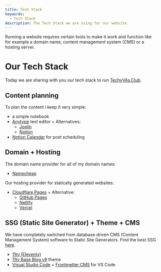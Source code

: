 ```yaml
---
title: Tech Stack
keywords:
  - Tech Stack
description: The Tech Stack we are using for our website.
---
```

Running a website requires certain tools to make it work and function like for example a domain name, content management system (CMS) or a hosting server.
# Our Tech Stack
Today we are sharing with you our tech stack to run [TechyVAs.Club](https://techyvas.club/).

## Content planning
To plan the content i keep it very simple:
- a simple notebook
- [Anytype](https://anytype.io/) text editor + Alternatives:
  - [Joplin](https://joplinapp.org/)
  - [Notion](https://www.notion.com/)
- [Notion Calendar](https://www.notion.so/product/calendar) for post scheduling

## Domain + Hosting
The domain name provider for all of my domain names:
- [Namecheap](https://www.namecheap.com/)

Our hosting provider for statically generated websites:
- [Cloudflare Pages](https://pages.cloudflare.com/) + Alternative:
  - [GitHub Pages](https://pages.github.com/)
  - [Netlify](https://www.netlify.com/)
  - [Vercel](https://vercel.com/)

## SSG (Static Site Generator) + Theme + CMS
We have completely switched from database driven CMS (Content Management System) software to Static Site Generators. Find the best SSG [here](https://jamstack.org/generators/).
- [11ty (Eleventy)](https://www.11ty.dev/)
- [11ty Base Blog v9](https://demo-base-blog.11ty.dev/) theme
- [Visual Studio Code](https://code.visualstudio.com/) + [Frontmetter CMS](https://frontmatter.codes/) for VS Code